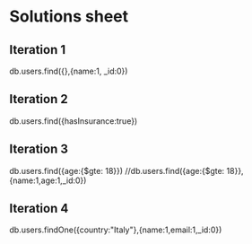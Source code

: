 # Solutions sheet

## Iteration 1

db.users.find({},{name:1, \_id:0})

## Iteration 2

db.users.find({hasInsurance:true})

## Iteration 3

db.users.find({age:{$gte: 18}})
//db.users.find({age:{$gte: 18}},{name:1,age:1,\_id:0})

## Iteration 4

db.users.findOne({country:"Italy"},{name:1,email:1,\_id:0})
